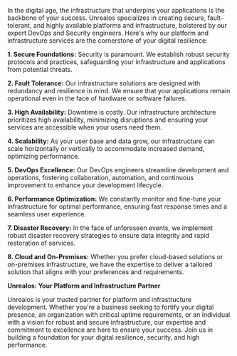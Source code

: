 <!--- 
  title: Platform and Infrastructure: Your Blueprint for Robustness by Unrealos
-->

In the digital age, the infrastructure that underpins your applications is the backbone of your success. Unrealos specializes in creating secure, fault-tolerant, and highly available platforms and infrastructure, bolstered by our expert DevOps and Security engineers. Here's why our platform and infrastructure services are the cornerstone of your digital resilience:

**1. Secure Foundations:** Security is paramount. We establish robust security protocols and practices, safeguarding your infrastructure and applications from potential threats.

**2. Fault Tolerance:** Our infrastructure solutions are designed with redundancy and resilience in mind. We ensure that your applications remain operational even in the face of hardware or software failures.

**3. High Availability:** Downtime is costly. Our infrastructure architecture prioritizes high availability, minimizing disruptions and ensuring your services are accessible when your users need them.

**4. Scalability:** As your user base and data grow, our infrastructure can scale horizontally or vertically to accommodate increased demand, optimizing performance.

**5. DevOps Excellence:** Our DevOps engineers streamline development and operations, fostering collaboration, automation, and continuous improvement to enhance your development lifecycle.

**6. Performance Optimization:** We constantly monitor and fine-tune your infrastructure for optimal performance, ensuring fast response times and a seamless user experience.

**7. Disaster Recovery:** In the face of unforeseen events, we implement robust disaster recovery strategies to ensure data integrity and rapid restoration of services.

**8. Cloud and On-Premises:** Whether you prefer cloud-based solutions or on-premises infrastructure, we have the expertise to deliver a tailored solution that aligns with your preferences and requirements.

**Unrealos: Your Platform and Infrastructure Partner**

Unrealos is your trusted partner for platform and infrastructure development. Whether you're a business seeking to fortify your digital presence, an organization with critical uptime requirements, or an individual with a vision for robust and secure infrastructure, our expertise and commitment to excellence are here to ensure your success. Join us in building a foundation for your digital resilience, security, and high performance.
